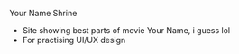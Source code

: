 Your Name Shrine
- Site showing best parts of movie Your Name, i guess lol
- For practising UI/UX design
